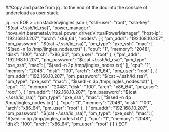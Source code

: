 ##Copy and paste from jq . to the end of the doc into the console of undercloud as user stack.

jq . << EOF > ~/instackenvjingles.json
{
  "ssh-user": "root",
  "ssh-key": "$(cat ~/.ssh/id_rsa)",
  "power_manager": "nova.virt.baremetal.virtual_power_driver.VirtualPowerManager",
  "host-ip": "192.168.10.207",
  "arch": "x86_64",
  "nodes": [
    {
      "pm_addr": "192.168.10.207",
      "pm_password": "$(cat ~/.ssh/id_rsa)",
      "pm_type": "pxe_ssh",
      "mac": [
        "$(sed -n 1p /tmp/jingles_nodes.txt)"
      ],
      "cpu": "1",
      "memory": "2048",
      "disk": "100",
      "arch": "x86_64",
      "pm_user": "root"
    },
    {
      "pm_addr": "192.168.10.207",
      "pm_password": "$(cat ~/.ssh/id_rsa)",
      "pm_type": "pxe_ssh",
      "mac": [
        "$(sed -n 2p /tmp/jingles_nodes.txt)"
      ],
      "cpu": "1",
      "memory": "2048",
      "disk": "100",
      "arch": "x86_64",
      "pm_user": "root"
    },
    {
      "pm_addr": "192.168.10.207",
      "pm_password": "$(cat ~/.ssh/id_rsa)",
      "pm_type": "pxe_ssh",
      "mac": [
        "$(sed -n 3p /tmp/jingles_nodes.txt)"
      ],
      "cpu": "1",
      "memory": "2048",
      "disk": "100",
      "arch": "x86_64",
      "pm_user": "root"
    },
    {
      "pm_addr": "192.168.10.207",
      "pm_password": "$(cat ~/.ssh/id_rsa)",
      "pm_type": "pxe_ssh",
      "mac": [
        "$(sed -n 4p /tmp/jingles_nodes.txt)"
      ],
      "cpu": "1",
      "memory": "2048",
      "disk": "100",
      "arch": "x86_64",
      "pm_user": "root"
    },
    {
      "pm_addr": "192.168.10.207",
      "pm_password": "$(cat ~/.ssh/id_rsa)",
      "pm_type": "pxe_ssh",
      "mac": [
        "$(sed -n 5p /tmp/jingles_nodes.txt)"
      ],
      "cpu": "1",
      "memory": "2048",
      "disk": "100",
      "arch": "x86_64",
      "pm_user": "root"
    }
  ]
}
EOF
